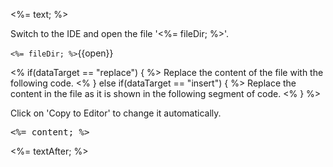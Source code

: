 <%= text; %>

Switch to the IDE and open the file '<%= fileDir; %>'.

`<%= fileDir; %>`{{open}}

<% if(dataTarget == "replace") { %>
Replace the content of the file with the following code.
<% } else if(dataTarget == "insert") { %>
Replace the content in the file as it is shown in the following segment of code.
<% } %>

Click on 'Copy to Editor' to change it automatically.

<pre class="file" data-filename="<%= fileDir; %>" data-target="<%= dataTarget; %>" data-marker="<%= placeholder; %>">
<%= content; %></pre>

<%= textAfter; %>